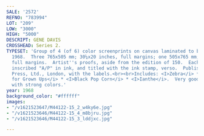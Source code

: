 ```yaml
---
SALE: '2572'
REFNO: "783994"
LOT: "209"
LOW: "3000"
HIGH: "5000"
DESCRIPT: GENE DAVIS
CROSSHEAD: Series 2.
TYPESET: 'Group of 4 (of 6) color screenprints on canvas laminated to board, as issued,
  1968.  Three 765x505 mm; 30¼x20 inches, full margins; one 505x765 mm; 20x30¼ inches,
  full margins.  Artist''s proofs, aside from the edition of 150.  Each signed and
  inscribed "A/P" in ink, and titled with the ink stamp, verso.  Published by Petersburg
  Press, Ltd., London, with the labels.<br><br>Includes: <I>Zebra</i> * <I>Battle
  for Grown Ups</i> * <I>Black Pop Corn</i> * <I>Ianthe</i>.  Very good impressions
  with strong colors.'
year: 1968
background_color: "#ffffff"
images:
- "/v1621523647/M44122-15_2_w4ky6e.jpg"
- "/v1621523646/M44122-15_4_m8bjru.jpg"
- "/v1621523646/M44122-15_3_lddjxc.jpg"

---
```


